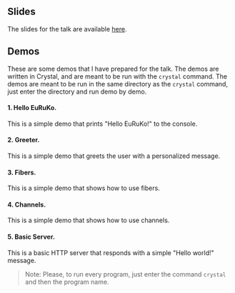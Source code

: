 ## Slides

The slides for the talk are available [here](https://speakerdeck.com/rpaweb/euruko-2024-how-ruby-forged-crystal).

## Demos

These are some demos that I have prepared for the talk.
The demos are written in Crystal, and are meant to be run with the `crystal` command.
The demos are meant to be run in the same directory as the `crystal` command, just enter the directory and run demo by demo.

#### 1. Hello EuRuKo.

This is a simple demo that prints "Hello EuRuKo!" to the console.

#### 2. Greeter.

This is a simple demo that greets the user with a personalized message.

#### 3. Fibers.

This is a simple demo that shows how to use fibers.

#### 4. Channels.

This is a simple demo that shows how to use channels.

#### 5. Basic Server.

This is a basic HTTP server that responds with a simple "Hello world!" message.

> Note: Please, to run every program, just enter the command `crystal` and then the program name.